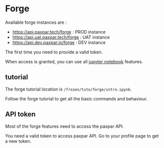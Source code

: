# Forge

Available forge instances are :
* https://api.paxpar.tech/forge : PROD instance
* https://api.uat.paxpar.tech/forge : UAT instance
* https://api.dev.paxpar.io/forge : DEV instance

The first time you need to provide a valid token.


When access is granted, you can use all [jupyter notebook](https://jupyter.org/) features.


## tutorial

The forge tutorial location is `/frozen/tuto/forge/intro.ipynb`.

Follow the forge tutorial to get all the basic commands and behaviour.


## API token

Most of the forge features need to access the paxpar API.

You need a valid token to access paxpar API.
Go to your profile page to get a new token.


